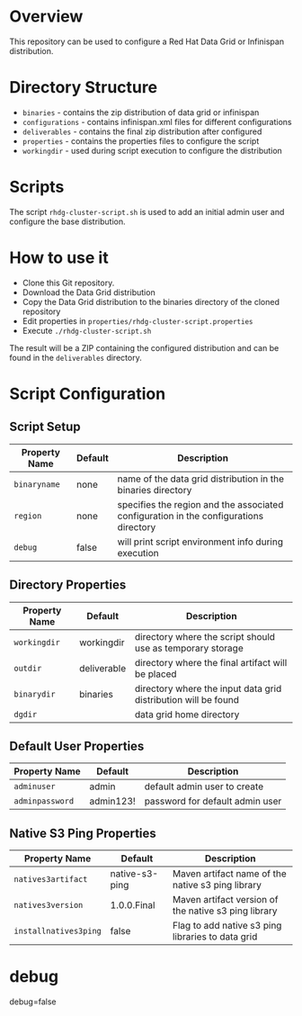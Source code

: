 # Overview

This repository can be used to configure a Red Hat Data Grid or Infinispan distribution.

# Directory Structure

* `binaries` - contains the zip distribution of data grid or infinispan
* `configurations` - contains infinispan.xml files for different configurations
* `deliverables` - contains the final zip distribution after configured
* `properties` - contains the properties files to configure the script
* `workingdir` - used during script execution to configure the distribution

# Scripts

The script `rhdg-cluster-script.sh` is used to add an initial admin user and configure the base distribution.

# How to use it

* Clone this Git repository.
* Download the Data Grid distribution
* Copy the Data Grid distribution to the binaries directory of the cloned repository
* Edit properties in `properties/rhdg-cluster-script.properties`
* Execute `./rhdg-cluster-script.sh`

The result will be a ZIP containing the configured distribution and can be found in the `deliverables` directory.

# Script Configuration

## Script Setup

| Property Name | Default | Description |
|------|---------------|----------|
| `binaryname` | none | name of the data grid distribution in the binaries directory |
| `region` | none | specifies the region and the associated configuration in the configurations directory |
| `debug` | false | will print script environment info during execution |

## Directory Properties

| Property Name | Default | Description |
|------|---------------|----------|
| `workingdir` | workingdir | directory where the script should use as temporary storage |
| `outdir` | deliverable | directory where the final artifact will be placed |
| `binarydir` | binaries | directory where the input data grid distribution will be found |
| `dgdir` |  | data grid home directory |

## Default User Properties

| Property Name | Default | Description |
|------|---------------|----------|
| `adminuser` | admin | default admin user to create |
| `adminpassword` | admin123! | password for default admin user |

## Native S3 Ping Properties

| Property Name | Default | Description |
|------|---------------|----------|
| `natives3artifact` | native-s3-ping | Maven artifact name of the native s3 ping library |
| `natives3version` | 1.0.0.Final | Maven artifact version of the native s3 ping library |
| `installnatives3ping` | false | Flag to add native s3 ping libraries to data grid |

# debug
debug=false